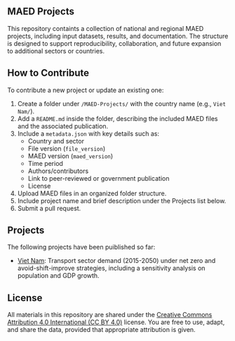 ## MAED Projects
This repository containts a collection of national and regional MAED projects, including input datasets, results, and documentation.
The structure is designed to support reproducibility, collaboration, and future expansion to additional sectors or countries.

## How to Contribute
To contribute a new project or update an existing one:
1. Create a folder under `/MAED-Projects/` with the country name (e.g., `Viet Nam/`).
2. Add a `README.md` inside the folder, describing the included MAED files and the associated publication.
3. Include a `metadata.json` with key details such as:
   - Country and sector
   - File version (`file_version`)
   - MAED version (`maed_version`)
   - Time period 
   - Authors/contributors  
   - Link to peer-reviewed or government publication
   - License
4. Upload MAED files in an organized folder structure.
5. Include project name and brief description under the Projects list below.
6. Submit a pull request.

## Projects
The following projects have been puiblished so far:
* [Viet Nam](https://github.com/Model-for-Analysis-of-Energy-Demand/MAED-Projects/tree/main/Viet%20Nam): Transport sector demand (2015-2050) under net zero and avoid-shift-improve strategies, including a sensitivity analysis on population and GDP growth.

## License
All materials in this repository are shared under the [Creative Commons Attribution 4.0 International (CC BY 4.0)](https://creativecommons.org/licenses/by/4.0/) license. You are free to use, adapt, and share the data, provided that appropriate attribution is given.
